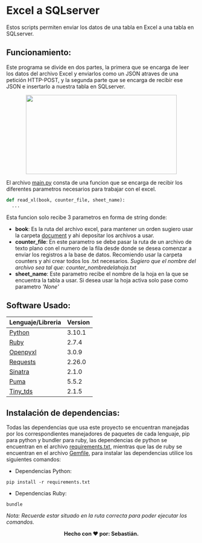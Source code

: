 # Excel a SQLserver

Estos scripts permiten enviar los datos de una tabla en Excel a una tabla en SQLserver.

## Funcionamiento:

Este programa se divide en dos partes, la primera que se encarga de leer los datos del archivo Excel y enviarlos como un JSON atraves de una petición HTTP-POST, y la segunda parte que se encarga de recibir ese JSON e insertarlo a nuestra tabla en SQLserver.

<p align="center">
  <img src='https://user-images.githubusercontent.com/50553819/147832572-ead765c4-b7db-494f-9817-1540aece901f.png' width='400px' height='210px'/>
</p>

El archivo [main.py](main.py) consta de una funcion que se encarga de recibir los diferentes parametros necesarios para trabajar con el excel.
```Python
def read_xl(book, counter_file, sheet_name):
  ...
```

Esta funcion solo recibe 3 parametros en forma de string donde:
- **book**: Es la ruta del archivo excel, para mantener un orden sugiero usar la carpeta [document](document) y ahi depositar los archivos a usar.
- **counter_file**: En este parametro se debe pasar la ruta de un archivo de texto plano con el numero de la fila desde donde se desea comenzar a enviar los registros a la base de datos. Recomiendo usar la carpeta counters y ahi crear todos los .txt necesarios. *Sugiero que el nombre del archivo sea tal que: counter_nombredelahoja.txt*
- **sheet_name**: Este parametro recibe el nombre de la hoja en la que se encuentra la tabla a usar. Si desea usar la hoja activa solo pase como parametro *'None'*

## Software Usado:

| Lenguaje/Libreria | Version |
| --- | --- |
| [Python](https://www.python.org/)  | 3.10.1 |
| [Ruby](https://www.ruby-lang.org/es/) | 2.7.4 |
| [Openpyxl](https://openpyxl.readthedocs.io/en/stable/) | 3.0.9 |
| [Requests](https://docs.python-requests.org/en/latest/) | 2.26.0 |
| [Sinatra](http://sinatrarb.com/) | 2.1.0 |
| [Puma](https://puma.io/) | 5.5.2 |
| [Tiny_tds](https://github.com/rails-sqlserver/tiny_tds) | 2.1.5 |

## Instalación de dependencias:

Todas las dependencias que usa este proyecto se encuentran manejadas por los correspondientes manejadores de paquetes de cada lenguaje, pip para python y bundler para ruby, las dependencias de python se encuentran en el archivo [requirements.txt](/requirements.txt), mientras que las de ruby se encuentran en el archivo [Gemfile](/api/Gemfile), para instalar las dependencias utilice los siguientes comandos:

- Dependencias Python:
```
pip install -r requirements.txt
```
- Dependencias Ruby:
```
bundle
```

*Nota: Recuerde estar situado en la ruta correcta para poder ejecutar los comandos.*

<p align="center">
  <b>Hecho con ❤️ por: Sebastián. </b>
</p>
